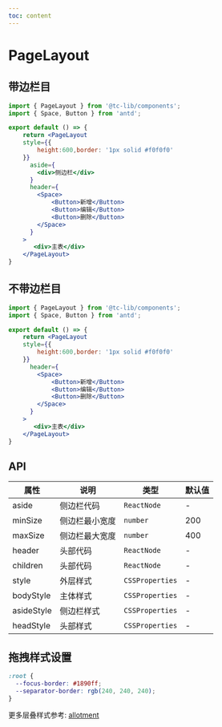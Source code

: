 ```yaml
---
toc: content
---
```


# PageLayout

## 带边栏目

```jsx
import { PageLayout } from '@tc-lib/components';
import { Space, Button } from 'antd';

export default () => {
    return <PageLayout
    style={{
        height:600,border: '1px solid #f0f0f0'
    }}
      aside={
        <div>侧边栏</div>
      }
      header={
        <Space>
            <Button>新增</Button>
            <Button>编辑</Button>
            <Button>删除</Button>
        </Space>
      }
    >
       <div>主表</div>
    </PageLayout>
}
```
## 不带边栏目
```jsx
import { PageLayout } from '@tc-lib/components';
import { Space, Button } from 'antd';

export default () => {
    return <PageLayout
    style={{
        height:600,border: '1px solid #f0f0f0'
    }}
      header={
        <Space>
            <Button>新增</Button>
            <Button>编辑</Button>
            <Button>删除</Button>
        </Space>
      }
    >
       <div>主表</div>
    </PageLayout>
}
```

## API

| 属性       | 说明           | 类型            | 默认值 |
| ---------- | -------------- | --------------- | ------ |
| aside      | 侧边栏代码     | `ReactNode`     | -      |
| minSize    | 侧边栏最小宽度 | `number`        | 200    |
| maxSize    | 侧边栏最大宽度 | `number`        | 400    |
| header     | 头部代码       | `ReactNode`     | -      |
| children   | 头部代码       | `ReactNode`     | -      |
| style      | 外层样式       | `CSSProperties` | -      |
| bodyStyle  | 主体样式       | `CSSProperties` | -      |
| asideStyle | 侧边栏样式     | `CSSProperties` | -      |
| headStyle  | 头部样式       | `CSSProperties` | -      |

## 拖拽样式设置

```css
:root {
  --focus-border: #1890ff;
  --separator-border: rgb(240, 240, 240);
}
```

更多层叠样式参考: [allotment](https://www.npmjs.com/package/allotment)
